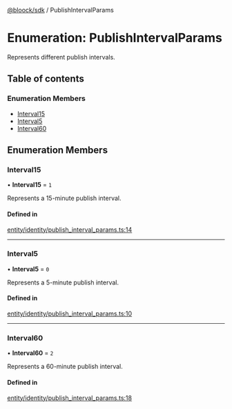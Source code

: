 [@bloock/sdk](../index.md) / PublishIntervalParams

# Enumeration: PublishIntervalParams

Represents different publish intervals.

## Table of contents

### Enumeration Members

- [Interval15](PublishIntervalParams-1.md#interval15)
- [Interval5](PublishIntervalParams-1.md#interval5)
- [Interval60](PublishIntervalParams-1.md#interval60)

## Enumeration Members

### Interval15

• **Interval15** = ``1``

Represents a 15-minute publish interval.

#### Defined in

[entity/identity/publish_interval_params.ts:14](https://github.com/bloock/bloock-sdk/blob/9affaa1/languages/js/src/entity/identity/publish_interval_params.ts#L14)

___

### Interval5

• **Interval5** = ``0``

Represents a 5-minute publish interval.

#### Defined in

[entity/identity/publish_interval_params.ts:10](https://github.com/bloock/bloock-sdk/blob/9affaa1/languages/js/src/entity/identity/publish_interval_params.ts#L10)

___

### Interval60

• **Interval60** = ``2``

Represents a 60-minute publish interval.

#### Defined in

[entity/identity/publish_interval_params.ts:18](https://github.com/bloock/bloock-sdk/blob/9affaa1/languages/js/src/entity/identity/publish_interval_params.ts#L18)
